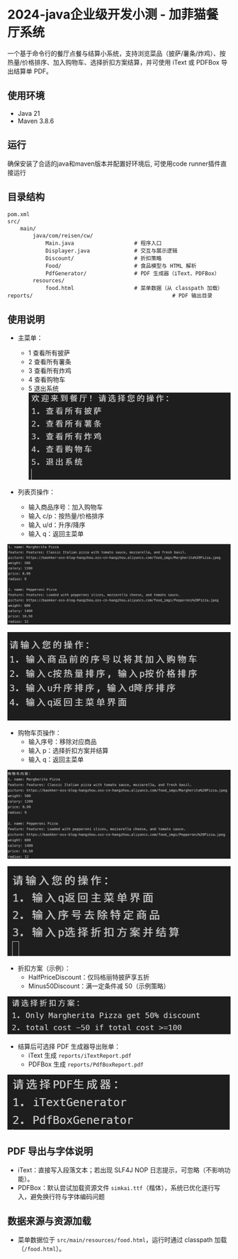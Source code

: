 # 2024-java企业级开发小测 - 加菲猫餐厅系统

一个基于命令行的餐厅点餐与结算小系统，支持浏览菜品（披萨/薯条/炸鸡）、按热量/价格排序、加入购物车、选择折扣方案结算，并可使用 iText 或 PDFBox 导出结算单 PDF。

## 使用环境
- Java 21
- Maven 3.8.6

## 运行
确保安装了合适的java和maven版本并配置好环境后, 可使用code runner插件直接运行

## 目录结构
```
pom.xml
src/
	main/
		java/com/reisen/cw/
			Main.java                   # 程序入口
			Displayer.java              # 交互与展示逻辑
			Discount/                   # 折扣策略
			Food/                       # 食品模型与 HTML 解析
			PdfGenerator/               # PDF 生成器（iText、PDFBox）
		resources/
			food.html                   # 菜单数据（从 classpath 加载）
reports/                                            # PDF 输出目录
```

## 使用说明
- 主菜单：
	- 1 查看所有披萨
	- 2 查看所有薯条
	- 3 查看所有炸鸡
	- 4 查看购物车
	- 5 退出系统
![alt text](image.png)

- 列表页操作：
	- 输入商品序号：加入购物车
	- 输入 c/p：按热量/价格排序
	- 输入 u/d：升序/降序
	- 输入 q：返回主菜单

![alt text](image-1.png)

![alt text](image-2.png)

- 购物车页操作：
	- 输入序号：移除对应商品
	- 输入 p：选择折扣方案并结算
	- 输入 q：返回主菜单

![alt text](image-3.png)

![alt text](image-4.png)

- 折扣方案（示例）：
	- HalfPriceDiscount：仅玛格丽特披萨享五折
	- Minus50Discount：满一定条件减 50（示例策略）

![alt text](image-5.png)

- 结算后可选择 PDF 生成器导出账单：
	- iText 生成 `reports/iTextReport.pdf`
	- PDFBox 生成 `reports/PdfBoxReport.pdf`

![alt text](image-6.png)

## PDF 导出与字体说明
- iText：直接写入段落文本；若出现 SLF4J NOP 日志提示，可忽略（不影响功能）。
- PDFBox：默认尝试加载资源文件 `simkai.ttf`（楷体），系统已优化逐行写入，避免换行符与字体编码问题

## 数据来源与资源加载
- 菜单数据位于 `src/main/resources/food.html`，运行时通过 classpath 加载（`/food.html`）。

